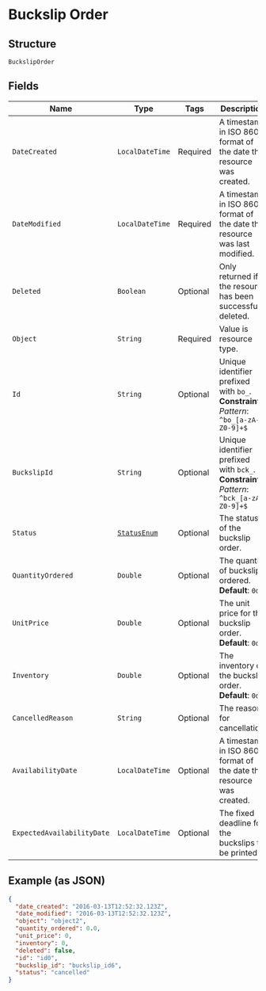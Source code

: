 
# Buckslip Order

## Structure

`BuckslipOrder`

## Fields

| Name | Type | Tags | Description | Getter | Setter |
|  --- | --- | --- | --- | --- | --- |
| `DateCreated` | `LocalDateTime` | Required | A timestamp in ISO 8601 format of the date the resource was created. | LocalDateTime getDateCreated() | setDateCreated(LocalDateTime dateCreated) |
| `DateModified` | `LocalDateTime` | Required | A timestamp in ISO 8601 format of the date the resource was last modified. | LocalDateTime getDateModified() | setDateModified(LocalDateTime dateModified) |
| `Deleted` | `Boolean` | Optional | Only returned if the resource has been successfully deleted. | Boolean getDeleted() | setDeleted(Boolean deleted) |
| `Object` | `String` | Required | Value is resource type. | String getObject() | setObject(String object) |
| `Id` | `String` | Optional | Unique identifier prefixed with `bo_`.<br>**Constraints**: *Pattern*: `^bo_[a-zA-Z0-9]+$` | String getId() | setId(String id) |
| `BuckslipId` | `String` | Optional | Unique identifier prefixed with `bck_`.<br>**Constraints**: *Pattern*: `^bck_[a-zA-Z0-9]+$` | String getBuckslipId() | setBuckslipId(String buckslipId) |
| `Status` | [`StatusEnum`](../../doc/models/status-enum.md) | Optional | The status of the buckslip order. | StatusEnum getStatus() | setStatus(StatusEnum status) |
| `QuantityOrdered` | `Double` | Optional | The quantity of buckslips ordered.<br>**Default**: `0d` | Double getQuantityOrdered() | setQuantityOrdered(Double quantityOrdered) |
| `UnitPrice` | `Double` | Optional | The unit price for the buckslip order.<br>**Default**: `0d` | Double getUnitPrice() | setUnitPrice(Double unitPrice) |
| `Inventory` | `Double` | Optional | The inventory of the buckslip order.<br>**Default**: `0d` | Double getInventory() | setInventory(Double inventory) |
| `CancelledReason` | `String` | Optional | The reason for cancellation. | String getCancelledReason() | setCancelledReason(String cancelledReason) |
| `AvailabilityDate` | `LocalDateTime` | Optional | A timestamp in ISO 8601 format of the date the resource was created. | LocalDateTime getAvailabilityDate() | setAvailabilityDate(LocalDateTime availabilityDate) |
| `ExpectedAvailabilityDate` | `LocalDateTime` | Optional | The fixed deadline for the buckslips to be printed. | LocalDateTime getExpectedAvailabilityDate() | setExpectedAvailabilityDate(LocalDateTime expectedAvailabilityDate) |

## Example (as JSON)

```json
{
  "date_created": "2016-03-13T12:52:32.123Z",
  "date_modified": "2016-03-13T12:52:32.123Z",
  "object": "object2",
  "quantity_ordered": 0.0,
  "unit_price": 0,
  "inventory": 0,
  "deleted": false,
  "id": "id0",
  "buckslip_id": "buckslip_id6",
  "status": "cancelled"
}
```

